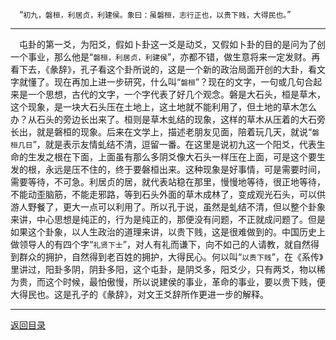 &emsp;“``初九，磐桓，利居贞，利建侯。象曰：虽磐桓，志行正也，以贵下贱，大得民也。``”
___
&emsp;屯卦的第一爻，为阳爻，假如卜卦这一爻是动爻，又假如卜卦的目的是问为了创一个事业，那么他是“``磐桓，利居贞，利建侯``”，亦都不错，做生意将来一定发财。再看下去，《彖辞》，孔子看这个卦所说的，这是一个新的政治局面开创的大卦，看文字就懂了。现在再加上进一步研究，什么叫“``磐桓``”？现在的文字，一句或几句合起来是一个思想，古代的文字，一个字代表了好几个观念。磐是大石头，桓是草木，这个现象，是一块大石头压在土地上，这土地就不能利用了，但土地的草木怎么办？从石头的旁边长出来了。桓则是草木虬结的现象，这样的草木从压着的大石旁长出，就是磐桓的现象。后来在文学上，描述老朋友见面，陪着玩几天，就说“``磐桓几日``”，就是表示友情虬结不清，逗留一番。在这里是说初九这一个阳爻，代表生命的生发之根在下面，上面虽有那么多阴爻像大石头一样压在上面，可是这个要生发的根，永远是压不住的，终于要磐桓出来。这种现象是好事情，可是需要时间，需要等待，不可急。利居贞的居，就代表站稳在那里，慢慢地等待，很正地等待，不能动歪脑筋，不能走邪路，等到石头外面的草木成林了，变成观光石头，可以供游人野餐了，更大一点可以利用了。所以孔于说，虽然是虬结不清，但以整个卦象来讲，中心思想是纯正的，行为是纯正的，那便没有问题，不正就成问题了。但是如果这个卦象，以人生政治的道理来讲，以贵下贱，这是很难做到的。中国历史上做领导人的有四个字“``礼贤下士``”，对人有礼而谦下，向不如己的人请教，就自然得到群众的拥护，自然得到老百姓的拥护，大得民心。何以叫“``以贵下贱``”，在《系传》里讲过，阳卦多阴，阴卦多阳，这个屯卦，是阴爻多，阳爻少，只有两爻，物以稀为贵，而这个时候，最怕傲慢，所以说建侯的事业，革命的事业，要以贵下贱，便大得民也。这是孔子的《彖辞》，对文王爻辞所作更进一步的解释。
___
[返回目录](../../master/README.md#目录)